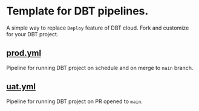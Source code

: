 
# Template for DBT pipelines.
A simple way to replace `Deploy` feature of DBT cloud. Fork and customize for your DBT project.

## [prod.yml](.github/workflows/prod.yml)
Pipeline for running DBT project on schedule and on merge to `main` branch. 

## [uat.yml](.github/workflows/uat.yml)
Pipeline for running DBT project on PR opened to `main`.
